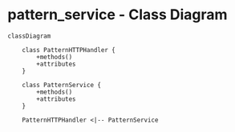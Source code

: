 # pattern_service - Class Diagram

```mermaid
classDiagram

    class PatternHTTPHandler {
        +methods()
        +attributes
    }

    class PatternService {
        +methods()
        +attributes
    }

    PatternHTTPHandler <|-- PatternService
```
